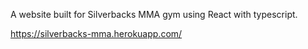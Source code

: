 A website built for Silverbacks MMA gym using React with typescript. 

https://silverbacks-mma.herokuapp.com/

